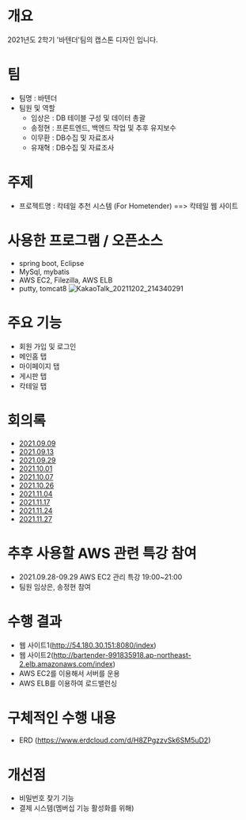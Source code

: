
# 개요 
2021년도 2학기 '바텐더'팀의 캡스톤 디자인 입니다.

# 팀
- 팀명 : 바텐더
- 팀원 및 역할
   - 임상은 : DB 테이블 구성 및 데이터 총괄
   - 송정현 : 프론트엔드, 백엔드 작업 및 추후 유지보수
   - 이무환 : DB수집 및 자료조사
   - 유재혁 : DB수집 및 자료조사
# 주제
- 프로젝트명 : 칵테일 추천 시스템 (For Hometender) ==> 칵테일 웹 사이트 

# 사용한 프로그램 / 오픈소스
- spring boot, Eclipse
- MySql, mybatis
- AWS EC2, Filezilla, AWS ELB
- putty, tomcat8
![KakaoTalk_20211202_214340291](https://user-images.githubusercontent.com/63418624/144466664-20c4bb6a-2c31-4fbe-82f6-a29d6d4e5bb0.png)

# 주요 기능
- 회원 가입 및 로그인
- 메인홈 탭
- 마이페이지 탭
- 게시판 탭
- 칵테일 탭

# 회의록
- [2021.09.09](회의록/회의록_20210909.hwp)
- [2021.09.13](회의록/회의록_20210913.hwp)
- [2021.09.29](회의록/회의록_20210929.hwp)
- [2021.10.01](회의록/회의록_20211001.hwp)
- [2021.10.07](회의록/회의록_20211007.hwp)
- [2021.10.26](회의록/회의록_20211026.hwp)
- [2021.11.04](회의록/회의록_20211104.hwp)
- [2021.11.17](회의록/회의록_20211117.hwp)
- [2021.11.24](회의록/회의록_20211124.hwp)
- [2021.11.27](회의록/회의록_20211127.hwp)

# 추후 사용할 AWS 관련 특강 참여
- 2021.09.28-09.29 AWS EC2 관리 특강 19:00~21:00 
- 팀원 임상은, 송정현 참여

# 수행 결과
- 웹 사이트1(http://54.180.30.151:8080/index)
- 웹 사이트2(http://bartender-991835918.ap-northeast-2.elb.amazonaws.com/index) 
- AWS EC2를 이용해서 서버를 운용
- AWS ELB를 이용하여 로드밸런싱

# 구체적인 수행 내용
- ERD (https://www.erdcloud.com/d/H8ZPgzzvSk6SM5uD2)

# 개선점
- 비밀번호 찾기 기능
- 결제 시스템(멤버십 기능 활성화를 위해)
